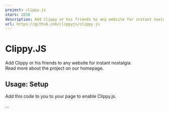 ```yaml
---
project: clippy.js
stars: 2830
description: Add Clippy or his friends to any website for instant nostalgia.
url: https://github.com/clippyjs/clippy.js
---
```


Clippy.JS
=========

Add Clippy or his friends to any website for instant nostalgia.  
Read more about the project on our homepage.

Usage: Setup
------------

Add this code to you to your page to enable Clippy.js.

<!-- Add the stylesheet to the head -->
<link rel\="stylesheet" type\="text/css" href\="clippy.css" media\="all"\>

...

<!-- Add these scripts to  the bottom of the page -->
<!-- jQuery 1.7+ -->
<script src\="jquery.1.7.min.js"\></script\>

<!-- Clippy.js -->
<script src\="clippy.min.js"\></script\>

<!-- Init script -->
<script type\="text/javascript"\>
    clippy.load('Merlin', function(agent){
        // do anything with the loaded agent
        agent.show();
    });
</script\>

Usage: Actions
--------------

All the agent actions are queued and executed by order, so you could stack them.

// play a given animation
agent.play('Searching');

// play a random animation
agent.animate();

// get a list of all the animations
agent.animations();
// => \["MoveLeft", "Congratulate", "Hide", "Pleased", "Acknowledge", ...\]

// Show text balloon
agent.speak('When all else fails, bind some paper together. My name is Clippy.');

// move to the given point, use animation if available
agent.moveTo(100,100);

// gesture at a given point (if gesture animation is available)
agent.gestureAt(200,200);

// stop the current action in the queue
agent.stopCurrent();

// stop all actions in the queue and go back to idle mode
agent.stop();

Special Thanks
--------------

-   The awesome Cinnamon Software for developing Double Agent the program we used to unpack Clippy and his friends!
-   Microsoft, for creating clippy :)
